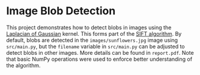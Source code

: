 # Image Blob Detection

This project demonstrates how to detect blobs in images using the [Laplacian of Gaussian](http://fourier.eng.hmc.edu/e161/lectures/gradient/node8.html) kernel.  This forms part of the [SIFT algorithm](https://www.cs.ubc.ca/~lowe/papers/ijcv04.pdf). By default, blobs are detected in the `images/sunflowers.jpg` image using `src/main.py`, but the `filename` variable in `src/main.py` can be adjusted to detect blobs in other images. More details can be found in `report.pdf`. Note that basic NumPy operations were used to enforce better understanding of the algorithm.